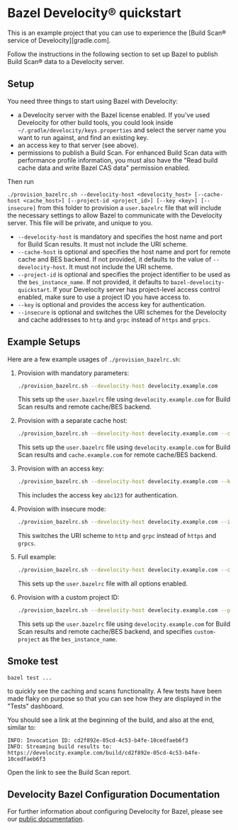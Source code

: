 # Bazel Develocity® quickstart

This is an example project that you can use to experience the [Build Scan® service of Develocity][gradle.com].

Follow the instructions in the following section to set up Bazel to publish Build Scan® data to a Develocity server.

## Setup

You need three things to start using Bazel with Develocity:
- a Develocity server with the Bazel license enabled. If you've used Develocity for other build tools, you could look inside `~/.gradle/develocity/keys.properties` and select the server name you want to run against, and find an existing key.
- an access key to that server (see above).
- permissions to publish a Build Scan. For enhanced Build Scan data with performance profile information, you must also have the "Read build cache data and write Bazel CAS data" permission enabled.
  
Then run 

``./provision_bazelrc.sh --develocity-host <develocity_host> [--cache-host <cache_host>] [--project-id <project_id>] [--key <key>] [--insecure]`` from this folder to provision a `user.bazelrc` file that will include the necessary settings to allow Bazel to communicate with the Develocity server. This file will be private, and unique to you.

- `--develocity-host` is mandatory and specifies the host name and port for Build Scan results. It must not include the URI scheme.
- `--cache-host` is optional and specifies the host name and port for remote cache and BES backend. If not provided, it defaults to the value of `--develocity-host`. It must not include the URI scheme.
- `--project-id` is optional and specifies the project identifier to be used as the `bes_instance_name`. If not provided, it defaults to `bazel-develocity-quickstart`. If your Develocity server has project-level access control enabled, make sure to use a project ID you have access to.
- `--key` is optional and provides the access key for authentication.
- `--insecure` is optional and switches the URI schemes for the Develocity and cache addresses to `http` and `grpc` instead of `https` and `grpcs`.

## Example Setups

Here are a few example usages of `./provision_bazelrc.sh`:

1. Provision with mandatory parameters:
   ```bash
   ./provision_bazelrc.sh --develocity-host develocity.example.com
   ```
   This sets up the `user.bazelrc` file using `develocity.example.com` for Build Scan results and remote cache/BES backend.

2. Provision with a separate cache host:
   ```bash
   ./provision_bazelrc.sh --develocity-host develocity.example.com --cache-host cache.example.com
   ```
   This sets up the `user.bazelrc` file using `develocity.example.com` for Build Scan results and `cache.example.com` for remote cache/BES backend.

3. Provision with an access key:
   ```bash
   ./provision_bazelrc.sh --develocity-host develocity.example.com --key abc123
   ```
   This includes the access key `abc123` for authentication.

4. Provision with insecure mode:
   ```bash
   ./provision_bazelrc.sh --develocity-host develocity.example.com --insecure
   ```
   This switches the URI scheme to `http` and `grpc` instead of `https` and `grpcs`.

5. Full example:
   ```bash
   ./provision_bazelrc.sh --develocity-host develocity.example.com --cache-host cache.example.com --key abc123 --insecure
   ```
   This sets up the `user.bazelrc` file with all options enabled.

6. Provision with a custom project ID:
   ```bash
   ./provision_bazelrc.sh --develocity-host develocity.example.com --project-id custom-project
   ```
   This sets up the `user.bazelrc` file using `develocity.example.com` for Build Scan results and remote cache/BES backend, and specifies `custom-project` as the `bes_instance_name`.

## Smoke test

```
bazel test ...
```

to quickly see the caching and scans functionality. A few tests have been made flaky on purpose so that you can see how they are displayed in the "Tests" dashboard.

You should see a link at the beginning of the build, and also at the end, similar to:

```
INFO: Invocation ID: cd2f892e-05cd-4c53-b4fe-10cedfaeb6f3
INFO: Streaming build results to: https://develocity.example.com/build/cd2f892e-05cd-4c53-b4fe-10cedfaeb6f3
```
Open the link to see the Build Scan report.

## Develocity Bazel Configuration Documentation

For further information about configuring Develocity for Bazel, please see our [public documentation](https://docs.gradle.com/develocity/bazel-configuration/).